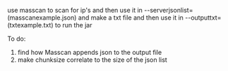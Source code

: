 use masscan to scan for ip's and then use it in --serverjsonlist=(masscanexample.json) and make a txt file and then use it in --outputtxt=(txtexample.txt) to run the jar

To do:
1. find how Masscan appends json to the output file
2. make chunksize correlate to the size of the json list